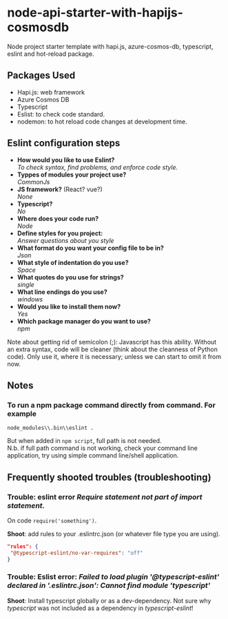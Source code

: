 # node-api-starter-with-hapijs-cosmosdb
Node project starter template with hapi.js, azure-cosmos-db, typescript, eslint and hot-reload package.

## Packages Used
* Hapi.js: web framework
* Azure Cosmos DB
* Typescript
* Eslist: to check code standard.
* nodemon: to hot reload code changes at development time.

## Eslint configuration steps
* **How would you like to use Eslint?**  
  *To check syntax, find problems, and enforce code style.*  
* **Typpes of modules your project use?**  
  *CommonJs*  
* **JS framework?** (React? vue?)  
  *None*  
* **Typescript?**  
  *No*  
* **Where does your code run?**  
  *Node*  
* **Define styles for you project:**  
  *Answer questions about you style*  
* **What format do you want your config file to be in?**  
  *Json*  
* **What style of indentation do you use?**  
  *Space*  
* **What quotes do you use for strings?**  
  *single*  
* **What line endings do you use?**  
  *windows*  
* **Would you like to install them now?**  
  *Yes*  
* **Which package manager do you want to use?**  
  *npm*

Note about getting rid of semicolon (;): Javascript has this ability. Without an extra syntax, code will be cleaner (think about the cleanness of Python code). Only use it, where it is necessary; unless we can start to omit it from now.


## Notes
### To run a npm package command directly from command. For example
  ```
  node_modules\\.bin\\eslint .
  ```
  But when added in `npm script`, full path is not needed.  
  N.b. if full path command is not working, check your command line application, try using simple command line/shell application.


## Frequently shooted troubles (troubleshooting)
### Trouble: eslint error *Require statement not part of import statement.*
On code `require('something')`.

**Shoot**: add rules to your .eslintrc.json (or whatever file type you are using).

```json
"rules": {
 "@typescript-eslint/no-var-requires": "off"
}
```

### Trouble: Eslist error: *Failed to load plugin '@typescript-eslint' declared in '.eslintrc.json': Cannot find module 'typescript'*
**Shoot**: Install typescript globally or as a dev-dependency. Not sure why *typescript* was not included as a dependency in  *typescript-eslint*!
